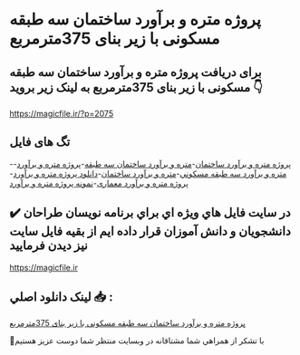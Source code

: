 # پروژه متره و برآورد ساختمان سه طبقه مسکونی با زیر بنای 375مترمربع

## برای دریافت پروژه متره و برآورد ساختمان سه طبقه مسکونی با زیر بنای 375مترمربع به لینک زیر بروید 👇

https://magicfile.ir/?p=2075

## تگ های فایل

-[پروژه متره و برآورد ساختمان](https://magicfile.ir/product/%d9%be%d8%b1%d9%88%da%98%d9%87-%d9%85%d8%aa%d8%b1%d9%87-%d9%88-%d8%a8%d8%b1%d8%a2%d9%88%d8%b1%d8%af-%d8%b3%d8%a7%d8%ae%d8%aa%d9%85%d8%a7%d9%86-%d8%b3%d9%87-%d8%b7%d8%a8%d9%82%d9%87-%d9%85%d8%b3%da%a9%d9%88%d9%86%d9%8a/)-[متره و برآورد ساختمان سه طبقه](https://magicfile.ir/product/%d9%be%d8%b1%d9%88%da%98%d9%87-%d9%85%d8%aa%d8%b1%d9%87-%d9%88-%d8%a8%d8%b1%d8%a2%d9%88%d8%b1%d8%af-%d8%b3%d8%a7%d8%ae%d8%aa%d9%85%d8%a7%d9%86-%d8%b3%d9%87-%d8%b7%d8%a8%d9%82%d9%87-%d9%85%d8%b3%da%a9%d9%88%d9%86%d9%8a/)-[پروژه متره و برآورد](https://magicfile.ir/product/%d9%be%d8%b1%d9%88%da%98%d9%87-%d9%85%d8%aa%d8%b1%d9%87-%d9%88-%d8%a8%d8%b1%d8%a2%d9%88%d8%b1%d8%af-%d8%b3%d8%a7%d8%ae%d8%aa%d9%85%d8%a7%d9%86-%d8%b3%d9%87-%d8%b7%d8%a8%d9%82%d9%87-%d9%85%d8%b3%da%a9%d9%88%d9%86%d9%8a/)-[متره و برآورد سه طبقه مسکوني](https://magicfile.ir/product/%d9%be%d8%b1%d9%88%da%98%d9%87-%d9%85%d8%aa%d8%b1%d9%87-%d9%88-%d8%a8%d8%b1%d8%a2%d9%88%d8%b1%d8%af-%d8%b3%d8%a7%d8%ae%d8%aa%d9%85%d8%a7%d9%86-%d8%b3%d9%87-%d8%b7%d8%a8%d9%82%d9%87-%d9%85%d8%b3%da%a9%d9%88%d9%86%d9%8a/)-[متره و برآورد ساختمان](https://magicfile.ir/product/%d9%be%d8%b1%d9%88%da%98%d9%87-%d9%85%d8%aa%d8%b1%d9%87-%d9%88-%d8%a8%d8%b1%d8%a2%d9%88%d8%b1%d8%af-%d8%b3%d8%a7%d8%ae%d8%aa%d9%85%d8%a7%d9%86-%d8%b3%d9%87-%d8%b7%d8%a8%d9%82%d9%87-%d9%85%d8%b3%da%a9%d9%88%d9%86%d9%8a/)-[دانلود پروژه متره و برآورد](https://magicfile.ir/product/%d9%be%d8%b1%d9%88%da%98%d9%87-%d9%85%d8%aa%d8%b1%d9%87-%d9%88-%d8%a8%d8%b1%d8%a2%d9%88%d8%b1%d8%af-%d8%b3%d8%a7%d8%ae%d8%aa%d9%85%d8%a7%d9%86-%d8%b3%d9%87-%d8%b7%d8%a8%d9%82%d9%87-%d9%85%d8%b3%da%a9%d9%88%d9%86%d9%8a/)-[پروژه متره و برآورد معماری](https://magicfile.ir/product/%d9%be%d8%b1%d9%88%da%98%d9%87-%d9%85%d8%aa%d8%b1%d9%87-%d9%88-%d8%a8%d8%b1%d8%a2%d9%88%d8%b1%d8%af-%d8%b3%d8%a7%d8%ae%d8%aa%d9%85%d8%a7%d9%86-%d8%b3%d9%87-%d8%b7%d8%a8%d9%82%d9%87-%d9%85%d8%b3%da%a9%d9%88%d9%86%d9%8a/)-[نمونه پروژه متره و برآورد](https://magicfile.ir/product/%d9%be%d8%b1%d9%88%da%98%d9%87-%d9%85%d8%aa%d8%b1%d9%87-%d9%88-%d8%a8%d8%b1%d8%a2%d9%88%d8%b1%d8%af-%d8%b3%d8%a7%d8%ae%d8%aa%d9%85%d8%a7%d9%86-%d8%b3%d9%87-%d8%b7%d8%a8%d9%82%d9%87-%d9%85%d8%b3%da%a9%d9%88%d9%86%d9%8a/)

## ✔️ در سايت فايل هاي ويژه اي براي برنامه نويسان طراحان دانشجويان و دانش آموزان قرار داده ايم از بقيه فايل سايت نيز ديدن فرماييد

https://magicfile.ir


## لينک دانلود اصلي 📥 :

[پروژه متره و برآورد ساختمان سه طبقه مسکونی با زیر بنای 375مترمربع](https://magicfile.ir/product/%d9%be%d8%b1%d9%88%da%98%d9%87-%d9%85%d8%aa%d8%b1%d9%87-%d9%88-%d8%a8%d8%b1%d8%a2%d9%88%d8%b1%d8%af-%d8%b3%d8%a7%d8%ae%d8%aa%d9%85%d8%a7%d9%86-%d8%b3%d9%87-%d8%b7%d8%a8%d9%82%d9%87-%d9%85%d8%b3%da%a9%d9%88%d9%86%d9%8a/) 


🙏با تشکر از همراهي شما مشتاقانه در وبسایت منتظر شما دوست عزیز هستیم

